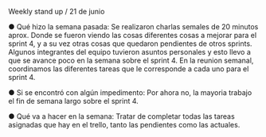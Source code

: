 Weekly stand up / 21 de junio

● Qué hizo la semana pasada: 
Se realizaron charlas semales de 20 minutos aprox. Donde se fueron viendo las cosas diferentes cosas a mejorar para el sprint 4, y a su vez otras cosas que quedaron pendientes de otros sprints. 
Algunos integrantes del equipo tuvieron asuntos personales y esto llevo a que se avance poco en la semana sobre el sprint 4. 
En la reunion semanal, coordinamos las diferentes tareas que le corresponde a cada uno para el sprint 4. 

● Si se encontró con algún impedimento:
Por ahora no, la mayoria trabajo el fin de semana largo sobre el sprint 4. 

● Qué va a hacer en la semana:
Tratar de completar todas las tareas asignadas que hay en el trello, tanto las pendientes como las actuales. 
